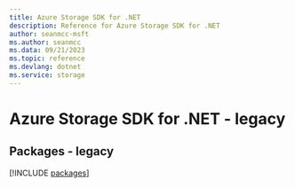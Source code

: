 ```yaml
---
title: Azure Storage SDK for .NET
description: Reference for Azure Storage SDK for .NET
author: seanmcc-msft
ms.author: seanmcc
ms.data: 09/21/2023
ms.topic: reference
ms.devlang: dotnet
ms.service: storage
---
```

# Azure Storage SDK for .NET - legacy
## Packages - legacy
[!INCLUDE [packages](storage-index.md)]
